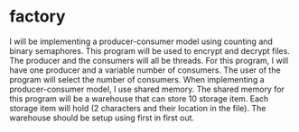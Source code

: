 # factory
I will be implementing a producer-consumer model using counting and binary semaphores.  This program will be used to encrypt and decrypt files.  The producer and the consumers will all be threads.  For this program, I will have one producer and a variable number of consumers.  The user of the program will select the number of consumers.  When implementing a producer-consumer model, I use shared memory. The shared memory for this program will be a warehouse that can store 10 storage item.  Each storage item will hold (2 characters and their location in the file).  The warehouse should be setup using first in first out.
